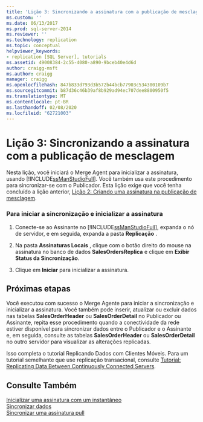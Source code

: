 ```yaml
---
title: 'Lição 3: Sincronizando a assinatura com a publicação de mesclagem | Microsoft Docs'
ms.custom: ''
ms.date: 06/13/2017
ms.prod: sql-server-2014
ms.reviewer: ''
ms.technology: replication
ms.topic: conceptual
helpviewer_keywords:
- replication [SQL Server], tutorials
ms.assetid: 49008384-2c55-4080-a890-9bceb40e4d6d
author: craigg-msft
ms.author: craigg
manager: craigg
ms.openlocfilehash: 847b833d793d3b572b44bcb77903c534300109b7
ms.sourcegitcommit: b87d36c46b39af8b929ad94ec707dee8800950f5
ms.translationtype: MT
ms.contentlocale: pt-BR
ms.lasthandoff: 02/08/2020
ms.locfileid: "62721003"
---
```

# <a name="lesson-3-synchronizing-the-subscription-to-the-merge-publication"></a>Lição 3: Sincronizando a assinatura com a publicação de mesclagem
  Nesta lição, você iniciará o Merge Agent para inicializar a assinatura, usando [!INCLUDE[ssManStudioFull](../../includes/ssmanstudiofull-md.md)]. Você também usa este procedimento para sincronizar-se com o Publicador. Esta lição exige que você tenha concluído a lição anterior, [Lição 2: Criando uma assinatura na publicação de mesclagem](lesson-2-creating-a-subscription-to-the-merge-publication.md).  
  
### <a name="to-start-synchronization-and-initialize-the-subscription"></a>Para iniciar a sincronização e inicializar a assinatura  
  
1.  Conecte-se ao Assinante no [!INCLUDE[ssManStudioFull](../../includes/ssmanstudiofull-md.md)], expanda o nó de servidor, e em seguida, expanda a pasta **Replicação** .  
  
2.  Na pasta **Assinaturas Locais** , clique com o botão direito do mouse na assinatura no banco de dados **SalesOrdersReplica** e clique em **Exibir Status da Sincronização**.  
  
3.  Clique em **Iniciar** para inicializar a assinatura.  
  
## <a name="next-steps"></a>Próximas etapas  
 Você executou com sucesso o Merge Agente para iniciar a sincronização e inicializar a assinatura. Você também pode inserir, atualizar ou excluir dados nas tabelas **SalesOrderHeader** ou **SalesOrderDetail** no Publicador ou Assinante, repita esse procedimento quando a conectividade da rede estiver disponível para sincronizar dados entre o Publicador e o Assinante e, em seguida, consulte as tabelas **SalesOrderHeader** ou **SalesOrderDetail** no outro servidor para visualizar as alterações replicadas.  
  
 Isso completa o tutorial Replicando Dados com Clientes Móveis. Para um tutorial semelhante que use replicação transacional, consulte [Tutorial: Replicating Data Between Continuously Connected Servers](tutorial-replicating-data-between-continuously-connected-servers.md).  
  
## <a name="see-also"></a>Consulte Também  
 [Inicializar uma assinatura com um instantâneo](initialize-a-subscription-with-a-snapshot.md)   
 [Sincronizar dados](synchronize-data.md)   
 [Sincronizar uma assinatura pull](synchronize-a-pull-subscription.md)  
  
  

